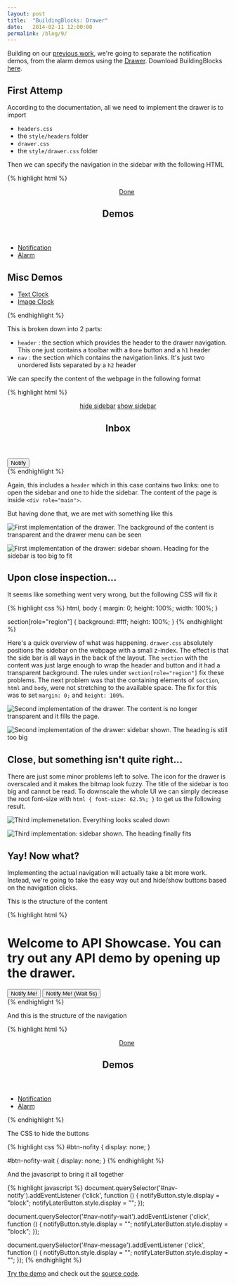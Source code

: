 ```yaml
---
layout: post
title:  "BuildingBlocks: Drawer"
date:   2014-02-11 12:00:00
permalink: /blog/9/
---
```


Building on our [previous work](/blog/8/), we're going to separate the notification demos, from the alarm demos using the [Drawer](http://buildingfirefoxos.com/building-blocks/drawer.html). Download BuildingBlocks [here](https://github.com/buildingfirefoxos/Building-Blocks/archive/gh-pages.zip).

## First Attemp

According to the documentation, all we need to implement the drawer is to import

* `headers.css`
* the `style/headers` folder
* `drawer.css`
* the `style/drawer.css` folder

Then we can specify the navigation in the sidebar with the following HTML

{% highlight html %}
<section data-type="sidebar">
  <header>
    <menu type="toolbar">
      <a href="#">Done</a>
    </menu>
    <h1>Demos</h1>
  </header>
  <nav>
    <ul>
      <li><a href="#">Notification</a></li>
      <li><a href="#">Alarm</a></li>
    </ul>
    <h2>Misc Demos</h2>
    <ul>
      <li><a href="#">Text Clock</a></li>
      <li><a href="#">Image Clock</a></li>
    </ul>
  </nav>
</section>
{% endhighlight %}

This is broken down into 2 parts:

* `header` : the section which provides the header to the drawer navigation. This one just contains a toolbar with a `Done` button and a `h1` header
* `nav` : the section which contains the navigation links. It's just two unordered lists separated by a `h2` header

We can specify the content of the webpage in the following format

{% highlight html %}
<section id="drawer" role="region">
  <header>
	<a href="#content"><span class="icon icon-menu">hide sidebar</span></a>
	<a href="#drawer"><span class="icon icon-menu">show sidebar</span></a>
	<h1>Inbox</h1>
   </header>
   <div role="main">
	<button> Notify </button>
   </div>
</section>
{% endhighlight %}

Again, this includes a `header` which in this case contains two links: one to open the sidebar and one to hide the sidebar. The content of the page is inside `<div role="main">`.

But having done that, we are met with something like this

![First implementation of the drawer. The background of the content is transparent and the drawer menu can be seen](/img/posts/9/drawer1.png)

![First implementation of the drawer: sidebar shown. Heading for the sidebar is too big to fit](/img/posts/9/drawer2.png)

## Upon close inspection...

It seems like something went very wrong, but the following CSS will fix it

{% highlight css %}
html, body {
    margin: 0;
    height: 100%;
    width: 100%;
}

section[role="region"] {
    background: #fff;
    height: 100%;
}
{% endhighlight %}

Here's a quick overview of what was happening. `drawer.css` absolutely positions the sidebar on the webpage with a small z-index. The effect is that the side bar is all ways in the back of the layout. The `section` with the content was just large enough to wrap the header and button and it had a transparent background. The rules under `section[role="region"]` fix these problems. The next problem was that the containing elements of `section`, `html` and `body`, were not stretching to the available space. The fix for this was to set `margin: 0;` and `height: 100%`.

![Second implementation of the drawer. The content is no longer transparent and it fills the page.](/img/posts/9/drawer3.png)

![Second implementation of the drawer: sidebar shown. The heading is still too big](/img/posts/9/drawer4.png)

## Close, but something isn't quite right...

There are just some minor problems left to solve. The icon for the drawer is overscaled and it makes the bitmap look fuzzy. The title of the sidebar is too big and cannot be read. To downscale the whole UI we can simply decrease the root font-size with `html { font-size: 62.5%; }` to get us the following result.

![Third implemenetation. Everything looks scaled down](/img/posts/9/drawer5.png)

![Third implementation: sidebar shown. The heading finally fits](/img/posts/9/drawer6.png)

## Yay! Now what?

Implementing the actual navigation will actually take a bit more work. Instead, we're going to take the easy way out and hide/show buttons based on the navigation clicks.

This is the structure of the content

{% highlight html %}
<div role="main">
 <h1 id="message"> Welcome to API Showcase.
  You can try out any API demo by opening up the drawer.</h1>
 <button id="btn-nofity"> Notify Me!</button>
 <button id="btn-nofity-wait"> Notify Me! (Wait 5s)</button>
</div>
{% endhighlight %}

And this is the structure of the navigation

{% highlight html %}
<section data-type="sidebar">
	<header>
		<menu type="toolbar">
			<a id="nav-message" href="#">Done</a>
		</menu>
		<h1>Demos</h1>
	</header>
	<nav>
		<ul>
			<li><a id="nav-notify" href="#">Notification</a></li>
			<li><a id="nav-notify-wait" href="#">Alarm</a></li>
		</ul>
	</nav>
</section>
{% endhighlight %}

The CSS to hide the buttons

{% highlight css %}
#btn-nofity {
    display: none;
}

#btn-nofity-wait {
    display: none;
}
{% endhighlight %}

And the javascript to bring it all together

{% highlight javascript %}
document.querySelector('#nav-notify').addEventListener ('click', function () {
	notifyButton.style.display = "block";
	notifyLaterButton.style.display = "";
});

document.querySelector('#nav-notify-wait').addEventListener ('click', function () {
	notifyButton.style.display = "";
	notifyLaterButton.style.display = "block";
});

document.querySelector('#nav-message').addEventListener ('click', function () {
	notifyButton.style.display = "";
	notifyLaterButton.style.display = "";
});
{% endhighlight %}

[Try the demo](/demos/07/) and check out the [source code](https://github.com/NakedFerret/NakedFerret.github.io/tree/master/demos/07).
